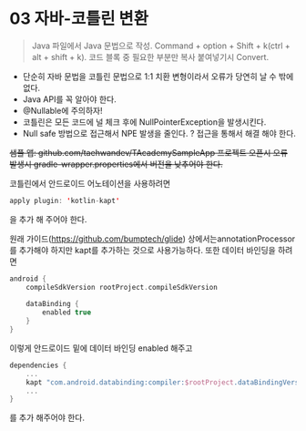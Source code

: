 # 03 자바-코틀린 변환

> Java 파일에서 Java 문법으로 작성. Command + option + Shift + k(ctrl + alt + shift + k). 코드 블록 중 필요한 부분만 복사 붙여넣기시 Convert. 

* 단순히 자바 문법을 코틀린 문법으로 1:1 치환 변형이라서 오류가 당연히 날 수 밖에 없다.
* Java API를 꼭 알아야 한다.
* @Nullable에 주의하자! 
* 코틀린은 모든 코드에 널 체크 후에 NullPointerException을 발생시킨다.
* Null safe 방법으로 접근해서 NPE 발생을 줄인다. ? 접근을 통해서 해결 해야 한다.

~~샘플 앱: github.com/taehwandev/TAcademySampleApp 프로젝트 오픈시 오류 발생시 gradle-wrapper.properties에서 버전을 낮추어야 한다.~~

코틀린에서 안드로이드 어노테이션을 사용하려면 
```Kotlin
apply plugin: 'kotlin-kapt'
```
을 추가 해 주어야 한다.

원래 가이드(https://github.com/bumptech/glide) 상에서는annotationProcessor를 추가해야 하지만 kapt를 추가하는 것으로 사용가능하다.
또한 데이터 바인딩을 하려면

```kotlin
android {
    compileSdkVersion rootProject.compileSdkVersion
    
    dataBinding {
        enabled true
    }
}
```
이렇게 안드로이드 밑에 데이터 바인딩 enabled 해주고 
```kotlin
dependencies {
    ...
    kapt "com.android.databinding:compiler:$rootProject.dataBindingVersion"
    ...
}
```
를 추가 해주어야 한다.

